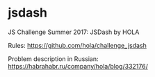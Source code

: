 # jsdash
JS Challenge Summer 2017: JSDash by HOLA

Rules: https://github.com/hola/challenge_jsdash

Problem description in Russian: https://habrahabr.ru/company/hola/blog/332176/
